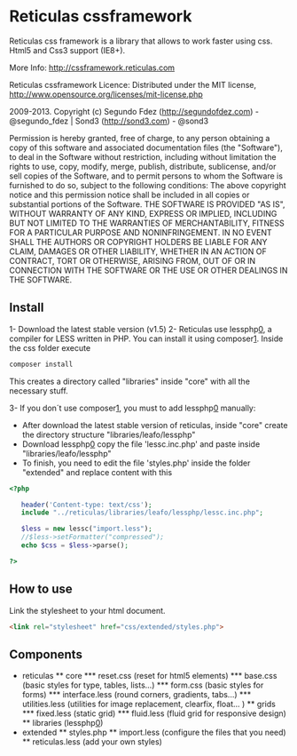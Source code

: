 Reticulas cssframework
===================

Reticulas css framework is a library​ that allows to work faster using css.
Html5 and Css3 support (IE8+). 

More Info:
http://cssframework.reticulas.com

Reticulas cssframework Licence:
Distributed under the MIT license, http://www.opensource.org/licenses/mit-license.php

2009-2013.
Copyright (c) Segundo Fdez (http://segundofdez.com) - @segundo_fdez | Sond3 (http://sond3.com) - @sond3

Permission is hereby granted, free of charge, to any person obtaining a copy of this software and associated documentation files (the "Software"), to deal in the Software without restriction, including without limitation the rights to use, copy, modify, merge, publish, distribute, sublicense, and/or sell copies of the Software, and to permit persons to whom the Software is furnished to do so, subject to the following conditions:
The above copyright notice and this permission notice shall be included in all copies or substantial portions of the Software.
THE SOFTWARE IS PROVIDED "AS IS", WITHOUT WARRANTY OF ANY KIND, EXPRESS OR IMPLIED, INCLUDING BUT NOT LIMITED TO THE WARRANTIES OF MERCHANTABILITY, FITNESS FOR A PARTICULAR PURPOSE AND NONINFRINGEMENT. IN NO EVENT SHALL THE AUTHORS OR COPYRIGHT HOLDERS BE LIABLE FOR ANY CLAIM, DAMAGES OR OTHER LIABILITY, WHETHER IN AN ACTION OF CONTRACT, TORT OR OTHERWISE, ARISING FROM, OUT OF OR IN CONNECTION WITH THE SOFTWARE OR THE USE OR OTHER DEALINGS IN THE SOFTWARE.


Install 
-------
1- Download the latest stable version (v1.5)
2- Reticulas use lessphp[0], a compiler for LESS written in PHP. 
   You can install it using composer[1]. Inside the css folder execute
   ```bash
   composer install
   ```
   This creates a directory called "libraries" inside "core" with all the necessary stuff.

3- If you don´t use composer[1], you must to add lessphp[0] manually:
   * After download the latest stable version of reticulas, inside "core" create the directory structure "libraries/leafo/lessphp"
   * Download lessphp[0] copy the file 'lessc.inc.php' and paste inside "libraries/leafo/lessphp"
   * To finish, you need to edit the file 'styles.php' inside the folder "extended" and replace content with this
   ```php
   <?php

      header('Content-type: text/css');
      include "../reticulas/libraries/leafo/lessphp/lessc.inc.php";

      $less = new lessc("import.less");
      //$less->setFormatter("compressed");
      echo $css = $less->parse();

   ?>
   ```

How to use
----------
Link the stylesheet to your html document.
```HTML
<link rel="stylesheet" href="css/extended/styles.php">
```

Components
----------
* reticulas
** core
*** reset.css (reset for html5 elements)
*** base.css (basic styles for type, tables, lists...)
*** form.css (basic styles for forms)
*** interface.less (round corners, gradients, tabs...)
*** utilities.less (utilities for image replacement, clearfix, float... )
** grids
*** fixed.less (static grid)
*** fluid.less (fluid grid for responsive design)
** libraries (lessphp[0])
* extended
** styles.php
** import.less (configure the files that you need)
** reticulas.less (add your own styles)



[0]:http://leafo.net/lessphp/
[1]:http://getcomposer.org/

